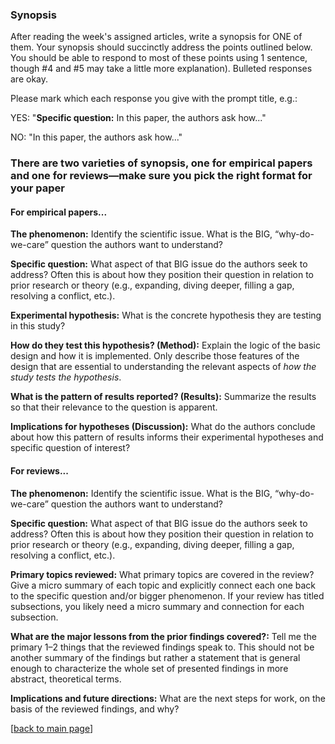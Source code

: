 ### Synopsis

After reading the week's assigned articles, write a synopsis for ONE of them. Your synopsis should succinctly address the points outlined below. You should be able to respond to most of these points using 1 sentence, though #4 and #5 may take a little more explanation). Bulleted responses are okay.

Please mark which each response you give with the prompt title, e.g.:

YES:
"**Specific question:** In this paper, the authors ask how..."

NO:
"In this paper, the authors ask how..."

### There are two varieties of synopsis, one for empirical papers and one for reviews—make sure you pick the right format for your paper

#### For empirical papers...

**The phenomenon:** Identify the scientific issue. What is the BIG, “why-do-we-care” question the authors want to understand?
    
**Specific question:**  What aspect of that BIG issue do the authors seek to address? Often this is about how they position their question in relation to prior research or theory (e.g., expanding, diving deeper, filling a gap, resolving a conflict, etc.).
    
**Experimental hypothesis:**  What is the concrete hypothesis they are testing in this study?
    
**How do they test this hypothesis? (Method):** Explain the logic of the basic design and how it is implemented. Only describe those features of the design that are essential to understanding the relevant aspects of _how the study tests the hypothesis_.
    
**What is the pattern of results reported? (Results):** Summarize the results so that their relevance to the question is apparent.
    
**Implications for hypotheses (Discussion):** What do the authors conclude about how this pattern of results informs their experimental hypotheses and specific question of interest? 

#### For reviews...

**The phenomenon:** Identify the scientific issue. What is the BIG, “why-do-we-care” question the authors want to understand?
    
**Specific question:**  What aspect of that BIG issue do the authors seek to address? Often this is about how they position their question in relation to prior research or theory (e.g., expanding, diving deeper, filling a gap, resolving a conflict, etc.).
    
**Primary topics reviewed:**  What primary topics are covered in the review? Give a micro summary of each topic and explicitly connect each one back to the specific question and/or bigger phenomenon. If your review has titled subsections, you likely need a micro summary and connection for each subsection.
    
**What are the major lessons from the prior findings covered?:** Tell me the primary 1–2 things that the reviewed findings speak to. This should not be another summary of the findings but rather a statement that is general enough to characterize the whole set of presented findings in more abstract, theoretical terms.
    
**Implications and future directions:** What are the next steps for work, on the basis of the reviewed findings, and why? 

[[back to main page](../../casillas-mind3-spring2024-syllabus/)]

